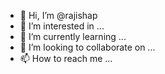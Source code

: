 - 👋 Hi, I’m @rajishap
- 👀 I’m interested in ...
- 🌱 I’m currently learning ...
- 💞️ I’m looking to collaborate on ...
- 📫 How to reach me ...

<!---
rajishap/rajishap is a ✨ special ✨ repository because its `README.md` (this file) appears on your GitHub profile.
You can click the Preview link to take a look at your changes.
--->
